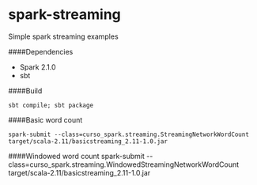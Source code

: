 # spark-streaming

Simple spark streaming examples

####Dependencies

* Spark 2.1.0
* sbt

####Build

	sbt compile; sbt package

####Basic word count

	spark-submit --class=curso_spark.streaming.StreamingNetworkWordCount target/scala-2.11/basicstreaming_2.11-1.0.jar
	
####Windowed word count
	spark-submit --class=curso_spark.streaming.WindowedStreamingNetworkWordCount target/scala-2.11/basicstreaming_2.11-1.0.jar